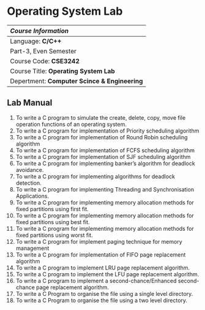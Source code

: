 # Operating System Lab

| 	***Course Information***	 | 	
| 	:-----	 | 	
| 	Language: **C/C++**	| 	
| 	Part-3, Even Semester	|  
| 	Course Code: **CSE3242**	| 	 
| 	Course Title: **Operating System Lab**	| 
| 	Depertment: **Computer Scince & Engineering**	| 

## Lab Manual
1. To write a C program to simulate the create, delete, copy, move file operation functions of an operating system.
2. To write a C program for implementation of Priority scheduling algorithm
3. To write a C program for implementation of Round Robin scheduling algorithm
4. To write a C program for implementation of FCFS scheduling algorithm
5. To write a C program for implementation of SJF scheduling algorithm
6. To write a C program for implementing banker’s algorithm for deadlock avoidance.
7. To write a C program for implementing algorithms for deadlock detection.
8. To write a C program for implementing Threading and Synchronisation Applications.
9. To write a C program for implementing memory allocation methods for fixed partitions using first fit.
10. To write a C program for implementing memory allocation methods for fixed partitions using best fit.
11. To write a C program for implementing memory allocation methods for fixed partitions using worst fit.
12. To write a C program for implement paging technique for memory management
13. To write a C program for implementation of FIFO page replacement algorithm
14. To write a C program to implement LRU page replacement algorithm.
15. To write a C program to implement the LFU page replacement algorithm.
16. To write a C program to implement a second-chance/Enhanced second-chance page replacement algorithm.
17. To write a C Program to organise the file using a single level directory.
18. To write a C Program to organise the file using a two level directory. 
